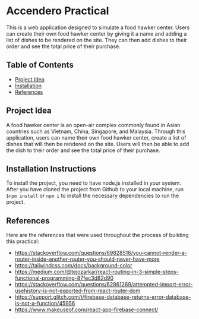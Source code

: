 # Accendero Practical

This is a web application designed to simulate a food hawker center. Users can create their own food hawker center by giving it a name and adding a list of dishes to be rendered on the site. They can then add dishes to their order and see the total price of their purchase.

## Table of Contents

* [Project Idea](#project-idea)
* [Installation](#installation)
* [References](#references)

## Project Idea

A food hawker center is an open-air complex commonly found in Asian countries such as Vietnam, China, Singapore, and Malaysia. Through this application, users can name their own food hawker center, create a list of dishes that will then be rendered on the site. Users will then be able to add the dish to their order and see the total price of their purchase.

## Installation Instructions

To install the project, you need to have node.js installed in your system. After you have cloned the project from Github to your local machine, run `$npm install` or `npm i` to install the necessary dependencies to run the project.

## References

Here are the references that were used throughout the process of building this practical:

- https://stackoverflow.com/questions/69828516/you-cannot-render-a-router-inside-another-router-you-should-never-have-more
- https://tailwindcss.com/docs/background-color
- https://medium.com/@tejozarkar/react-routing-in-3-simple-steps-functional-programming-87fec3d82d90
- https://stackoverflow.com/questions/62861269/attempted-import-error-usehistory-is-not-exported-from-react-router-dom
- https://support.glitch.com/t/firebase-database-returns-error-database-is-not-a-function/45956
- https://www.makeuseof.com/react-app-firebase-connect/
